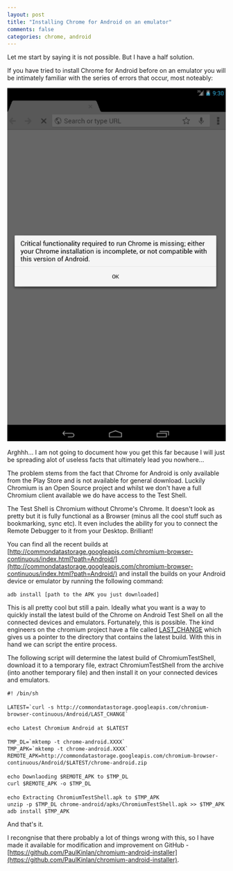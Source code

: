 ```yaml
---
layout: post
title: "Installing Chrome for Android on an emulator"
comments: false
categories: chrome, android
---
```

Let me start by saying it is not possible.  But I have a half solution.

If you have tried to install Chrome for Android before on an emulator you will be intimately familiar with the series of errors that occur, most noteably:

<img src="/images/chromeandroidfail.png" />

Arghhh... I am not going to document how you get this far because I will just be spreading alot of useless facts that ultimately lead you nowhere...

The problem stems from the fact that Chrome for Android is only available from the Play Store and is not available for general download.  Luckily Chromium is an Open Source project and whilst we don't have a full Chromium client available we do have access to the Test Shell.

The Test Shell is Chromium without Chrome's Chrome.  It doesn't look as pretty but it is fully functional as a Browser (minus all the cool stuff such as bookmarking, sync etc).  It even includes the ability for you to connect the Remote Debugger to it from your Desktop. Brilliant!

You can find all the recent builds at [http://commondatastorage.googleapis.com/chromium-browser-continuous/index.html?path=Android/](http://commondatastorage.googleapis.com/chromium-browser-continuous/index.html?path=Android/) and install the builds on your Android device or emulator by running the following command:

    adb install [path to the APK you just downloaded]

This is all pretty cool but still a pain.  Ideally what you want is a way to quickly install the latest build of the Chrome on Android Test Shell on all the connected devices and emulators.  Fortunately, this is possible.  The kind engineers on the chromium project have a file called [LAST_CHANGE](http://commondatastorage.googleapis.com/chromium-browser-continuous/Android/LAST_CHANGE) which gives us a pointer to the directory that contains the latest build.  With this in hand we can script the entire process.

The following script will determine the latest build of ChromiumTestShell, download it to a temporary file, extract ChromiumTestShell from the archive (into another temporary file) and then install it on your connected devices and emulators.

    #! /bin/sh

    LATEST=`curl -s http://commondatastorage.googleapis.com/chromium-browser-continuous/Android/LAST_CHANGE`

    echo Latest Chromium Android at $LATEST

    TMP_DL=`mktemp -t chrome-android.XXXX`
    TMP_APK=`mktemp -t chrome-android.XXXX`
    REMOTE_APK=http://commondatastorage.googleapis.com/chromium-browser-continuous/Android/$LATEST/chrome-android.zip
     
    echo Downlaoding $REMOTE_APK to $TMP_DL
    curl $REMOTE_APK -o $TMP_DL
     
    echo Extracting ChromiumTestShell.apk to $TMP_APK
    unzip -p $TMP_DL chrome-android/apks/ChromiumTestShell.apk >> $TMP_APK
    adb install $TMP_APK

And that's it.

I recongnise that there probably a lot of things wrong with this, so I have made it available for modification and improvement on GitHub - [https://github.com/PaulKinlan/chromium-android-installer](https://github.com/PaulKinlan/chromium-android-installer).
